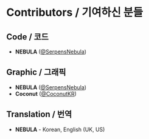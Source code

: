 # Contributors / 기여하신 분들
## **Code / 코드**
  * **NEBULA** ([@SerpensNebula](https://github.com/SerpensNebula))

## **Graphic / 그래픽**
  * **NEBULA** ([@SerpensNebula](https://github.com/SerpensNebula))
  * **Coconut** ([@CoconutKR](https://github.com/CoconutKR))

## **Translation / 번역**
  * **NEBULA** - Korean, English (UK, US)
